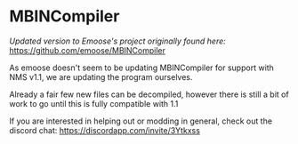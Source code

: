 # MBINCompiler

*Updated version to Emoose's project originally found here:* https://github.com/emoose/MBINCompiler

As emoose doesn't seem to be updating MBINCompiler for support with NMS v1.1, we are updating the program ourselves.

Already a fair few new files can be decompiled, however there is still a bit of work to go until this is fully compatible with 1.1

If you are interested in helping out or modding in general, check out the discord chat: https://discordapp.com/invite/3Ytkxss
